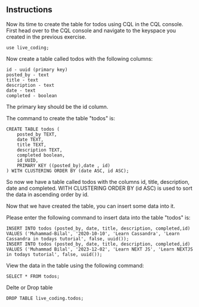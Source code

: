 ## Instructions 

Now its time to create the table for todos using CQL in the CQL console.
First head over to the CQL console and navigate to the keyspace you created in the previous exercise. 

```cql
use live_coding;
```

Now create a table called todos with the following columns:
```cql
id - uuid (primary key)
posted_by - text
title - text
description - text
date - text
completed - boolean
```

The primary key should be the id column.

The command to create the table "todos" is:
```cql
CREATE TABLE todos (
    posted_by TEXT,
    date TEXT,
    title TEXT,
    description TEXT,
    completed boolean,
    id UUID,
    PRIMARY KEY ((posted_by),date , id)
) WITH CLUSTERING ORDER BY (date ASC, id ASC);
```
So now we have a table called todos with the columns id, title, description, date and completed.
WITH CLUSTERING ORDER BY (id ASC) is used to sort the data in ascending order by id.

Now that we have created the table, you can insert some data into it.

Please enter the following command to insert data into the table "todos" is:
```cql
INSERT INTO todos (posted_by, date, title, description, completed,id)
VALUES ('Muhammad-Bilal', '2020-10-10', 'Learn Cassandra', 'Learn Cassandra in todays tutorial', false, uuid());
INSERT INTO todos (posted_by, date, title, description, completed,id)
VALUES ('Muhammad Bilal', '2023-12-02', 'Learn NEXT JS', 'Learn NEXTJS in todays tutorial', false, uuid());
```

View the data in the table using the following command:
```cql
SELECT * FROM todos;
```

Delte or Drop table
```cql
DROP TABLE live_coding.todos;
```